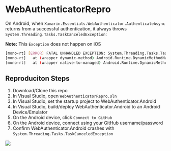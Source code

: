 # WebAuthenticatorRepro

On Android, when `Xamarin.Essentials.WebAuthenticator.AuthenticateAsync` returns from a successful authentication, it always throws `System.Threading.Tasks.TaskCanceledException`:

**Note:** This `Exception` does not happen on iOS

```bash
[mono-rt] [ERROR] FATAL UNHANDLED EXCEPTION: System.Threading.Tasks.TaskCanceledException: A task was canceled.
[mono-rt]   at (wrapper dynamic-method) Android.Runtime.DynamicMethodNameCounter.1(intptr,intptr)
[mono-rt]   at (wrapper native-to-managed) Android.Runtime.DynamicMethodNameCounter.1(intptr,intptr)
```

## Reproduciton Steps

1. Download/Clone this repo
2. In Visual Studio, open `WebAuthenticatorRepro.sln`
3. In Visual Studio, set the startup project to WebAuthenticator.Android
4. In Visual Studio, build/deploy WebAuthenticator.Android to an Android Device/Emulator 
5. On the Android device, click `Connect to GitHub`
6. On the Android device, connect using your GitHub username/password
7. Confirm WebAuthenticator.Android crashes with `System.Threading.Tasks.TaskCanceledException`

![](https://user-images.githubusercontent.com/13558917/83807342-c7abf880-a667-11ea-9ac5-962abb6ef05d.gif)
